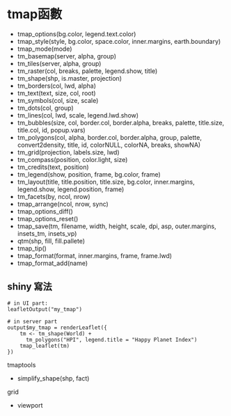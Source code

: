 # tmap函數

- tmap_options(bg.color, legend.text.color)
- tmap_style(style, bg.color, space.color, inner.margins, earth.boundary)
- tmap_mode(mode)
- tm_basemap(server, alpha, group)
- tm_tiles(server, alpha, group)
- tm_raster(col, breaks, palette, legend.show, title)
- tm_shape(shp, is.master, projection)
- tm_borders(col, lwd, alpha)
- tm_text(text, size, col, root)
- tm_symbols(col, size, scale)
- tm_dots(col, group)
- tm_lines(col, lwd, scale, legend.lwd.show)
- tm_bubbles(size, col, border.col, border.alpha, breaks, palette, title.size, title.col, id, popup.vars)
- tm_polygons(col, alpha, border.col, border.alpha, group, palette, convert2density, title, id, colorNULL, colorNA, breaks, showNA)
- tm_grid(projection, labels.size, lwd)
- tm_compass(position, color.light, size)
- tm_credits(text, position)
- tm_legend(show, position, frame, bg.color, frame)
- tm_layout(title, title.position, title.size, bg.color, inner.margins, legend.show, legend.position, frame)
- tm_facets(by, ncol, nrow)
- tmap_arrange(ncol, nrow, sync)
- tmap_options_diff()
- tmap_options_reset()
- tmap_save(tm, filename, width, height, scale, dpi, asp, outer.margins, insets_tm, insets_vp)
- qtm(shp, fill, fill.pallete)
- tmap_tip()
- tmap_format(format, inner.margins, frame, frame.lwd)
- tmap_format_add(name)

## shiny 寫法

```{r}
# in UI part:
leafletOutput("my_tmap")

# in server part
output$my_tmap = renderLeaflet({
    tm <- tm_shape(World) + 
      tm_polygons("HPI", legend.title = "Happy Planet Index")
    tmap_leaflet(tm)
})
```




tmaptools

- simplify_shape(shp, fact)

grid

- viewport


